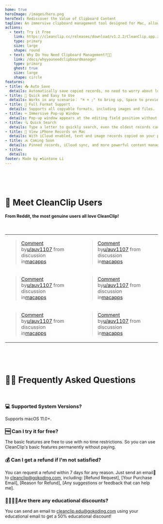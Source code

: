 ```yaml
---
home: true
heroImage: /images/hero.png
heroText: Rediscover the Value of Clipboard Content
tagline: An immersive clipboard management tool designed for Mac, allowing you to quickly search, preview, and use clipboard history at your input position.
actions:
  - text: Try it Free
    link: https://cleanclip.cc/releases/download/v1.2.2/CleanClip.app.zip
    type: primary
    size: large
    shape: round
  - text: Why Do You Need Clipboard Management?🫵🏻
    link: /docs/whyyouneedclipboardmanager
    type: primary
    ghost: true
    size: large
    shape: circle
features:
- title: 📥 Auto Save
  details: Automatically save copied records, no need to worry about losing important content.
- title: 🚀 Quick and Easy to Use
  details: Works in any scenario： "⌘ + ;" to bring up, Space to preview, 🔢 to paste, incredibly smooth.
- title: 🌈 Full Format Support
  details: Supports all copyable formats, including images and files.
- title: ⌨️ Immersive Pop-up Window
  details: Pop-up window appears at the editing field position without switching focus.
- title: 🔍 Quick Search
  details: Type a letter to quickly search, even the oldest records can be found instantly.
- title: 📱 View iPhone Records on Mac
  details: With iCloud enabled, text and image records copied on your phone can be viewed on your Mac.
- title: 🔜 Coming Soon
  details: Pinned records, iCloud sync, and more powerful content management are coming soon. Stay tuned!
- title: 
  details: 
footer: Made by ❤️Sintone Li
---
```


</br>
</br>
</br>

# 🎉 Meet CleanClip Users
#### From Reddit, the most genuine users all love CleanClip!

</br>

|||
|--|--|
|<blockquote class="reddit-embed-bq" data-embed-height="312"><a href="https://www.reddit.com/r/macapps/comments/16p3a0k/comment/k1pjtck/">Comment</a><br> by<a href="https://www.reddit.com/user/auv1107/">u/auv1107</a> from discussion<a href="https://www.reddit.com/r/macapps/comments/16p3a0k/cleanclip_searchpreviewpaste_the_simplest_way_to/"><no value=""></no></a><br> in<a href="https://www.reddit.com/r/macapps/">macapps</a></blockquote><script async="" src="https://embed.reddit.com/widgets.js" charset="UTF-8"></script>|<blockquote class="reddit-embed-bq" data-embed-height="260"><a href="https://www.reddit.com/r/macapps/comments/16pt3ok/comment/k1toaff/">Comment</a><br> by<a href="https://www.reddit.com/user/auv1107/">u/auv1107</a> from discussion<a href="https://www.reddit.com/r/macapps/comments/16pt3ok/yesterday_i_posted_cleanclip_here_but_the_results/"><no value=""></no></a><br> in<a href="https://www.reddit.com/r/macapps/">macapps</a></blockquote><script async="" src="https://embed.reddit.com/widgets.js" charset="UTF-8"></script>|
|<blockquote class="reddit-embed-bq" data-embed-height="372"><a href="https://www.reddit.com/r/macapps/comments/16p3a0k/comment/k1pka0h/">Comment</a><br> by<a href="https://www.reddit.com/user/auv1107/">u/auv1107</a> from discussion<a href="https://www.reddit.com/r/macapps/comments/16p3a0k/cleanclip_searchpreviewpaste_the_simplest_way_to/"><no value=""></no></a><br> in<a href="https://www.reddit.com/r/macapps/">macapps</a></blockquote><script async="" src="https://embed.reddit.com/widgets.js" charset="UTF-8"></script>|<blockquote class="reddit-embed-bq" data-embed-height="260"><a href="https://www.reddit.com/r/macapps/comments/16pt3ok/comment/k1t192o/">Comment</a><br> by<a href="https://www.reddit.com/user/auv1107/">u/auv1107</a> from discussion<a href="https://www.reddit.com/r/macapps/comments/16pt3ok/yesterday_i_posted_cleanclip_here_but_the_results/"><no value=""></no></a><br> in<a href="https://www.reddit.com/r/macapps/">macapps</a></blockquote><script async="" src="https://embed.reddit.com/widgets.js" charset="UTF-8"></script>|
|<blockquote class="reddit-embed-bq" data-embed-height="240"><a href="https://www.reddit.com/r/macapps/comments/16pt3ok/comment/k1u5pq9/">Comment</a><br> by<a href="https://www.reddit.com/user/auv1107/">u/auv1107</a> from discussion<a href="https://www.reddit.com/r/macapps/comments/16pt3ok/yesterday_i_posted_cleanclip_here_but_the_results/"><no value=""></no></a><br> in<a href="https://www.reddit.com/r/macapps/">macapps</a></blockquote><script async="" src="https://embed.reddit.com/widgets.js" charset="UTF-8"></script>|<blockquote class="reddit-embed-bq" data-embed-height="220"><a href="https://www.reddit.com/r/macapps/comments/16pt3ok/comment/k1tv9gb/">Comment</a><br> by<a href="https://www.reddit.com/user/auv1107/">u/auv1107</a> from discussion<a href="https://www.reddit.com/r/macapps/comments/16pt3ok/yesterday_i_posted_cleanclip_here_but_the_results/"><no value=""></no></a><br> in<a href="https://www.reddit.com/r/macapps/">macapps</a></blockquote><script async="" src="https://embed.reddit.com/widgets.js" charset="UTF-8"></script>|

</br>
</br>
</br>

# 🙋🏻 Frequently Asked Questions

</br>

### 💻 Supported System Versions?
Supports macOS 11.0+.

### 🆓 Can I try it for free?
The basic features are free to use with no time restrictions. So you can use CleanClip's basic features permanently without paying.

### 💰 Can I get a refund if I'm not satisfied?
You can request a refund within 7 days for any reason. Just send an email📧 to cleanclip@gokoding.com, including: [Refund Request], [Your Purchase Email], [Reason for Refund], [Any suggestions or feedback that can help me].

### 👩‍🎓🧑‍🎓Are there any educational discounts?
You can send an email to cleanclip.edu@gokoding.com using your educational email to get a 50% educational discount!

<CustomComponent/>
<custom-component/>